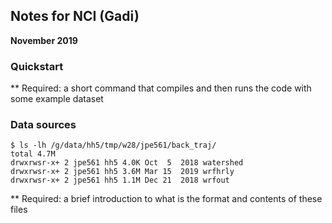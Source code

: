 ## Notes for NCI (Gadi)
**November 2019**
### Quickstart

** Required: a short command that compiles and then runs the code with some example dataset

### Data sources
```
$ ls -lh /g/data/hh5/tmp/w28/jpe561/back_traj/
total 4.7M
drwxrwsr-x+ 2 jpe561 hh5 4.0K Oct  5  2018 watershed
drwxrwsr-x+ 2 jpe561 hh5 3.6M Mar 15  2019 wrfhrly
drwxrwsr-x+ 2 jpe561 hh5 1.1M Dec 21  2018 wrfout
```

** Required: a brief introduction to what is the format and contents of these files

